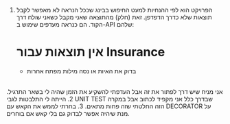 1. הפרויקט הוא לפי ההנחיות למעט החיפוש בבינג שככל הנראה לא מאפשר לקבל תוצאות שלא כדרך הדפדפן. זאת (חלק) מהתוצאה שאני מקבל כשאני שולח דרך הקוד. הם כנראה מעדפים שימוש ב-API שלהם:  <h1>אין תוצאות עבור <strong>Insurance</strong></h1><ul><li><span>בדוק את האיות או נסה מילות מפתח אחרות</span></li></ul>  

אני מניח שיש דרך לפתור את זה אבל העדפתי להשקיע את הזמן שהיה לי בשאר התרגיל.
2. הייתה לי התלבטות לגבי UNIT TEST שבדרך כלל אני מקפיד לכתוב אבל במקרה הזה החלטתי שזה פחות מתאים.
3. בחרתי לממש את הקאש עם DECORATOR על מנת שיהיה אפשר לבדוק גם בלי קאש אם בוחרים.
